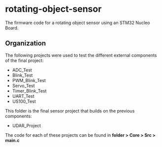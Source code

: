 # rotating-object-sensor
The firmware code for a rotating object sensor using an STM32 Nucleo Board.

## Organization
The following projects were used to test the different external components of the final project:
- ADC_Test
- Blink_Test
- PWM_Blink_Test
- Servo_Test
- Timer_Blink_Test
- UART_Test
- US100_Test

This folder is the final sensor project that builds on the previous components:
- UDAR_Project

The code for each of these projects can be found in **folder > Core > Src > main.c**
